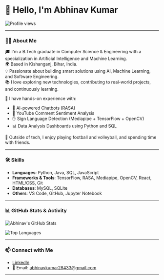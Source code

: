 # 👋 Hello, I'm Abhinav Kumar 

![Profile views](https://komarev.com/ghpvc/?username=abhinav284&label=Profile%20Views&color=0e75b6&style=flat)

---

### 🧑‍💼 About Me

🎓 I'm a B.Tech graduate in Computer Science & Engineering with a specialization in Artificial Intelligence and Machine Learning.  
🌍 Based in Kishanganj, Bihar, India.  
💡 Passionate about building smart solutions using AI, Machine Learning, and Software Engineering.  
📚 I love exploring new technologies, contributing to real-world projects, and continuously learning.

🧪 I have hands-on experience with:
- 🤖 AI-powered Chatbots (RASA)
- 💬 YouTube Comment Sentiment Analysis
- ✋ Sign Language Detection (Mediapipe + TensorFlow + OpenCV)
- 📊 Data Analysis Dashboards using Python and SQL

🏐 Outside of tech, I enjoy playing football and volleyball, and spending time with friends.

---

### 🛠️ Skills

- **Languages**: Python, Java, SQL, JavaScript  
- **Frameworks & Tools**: TensorFlow, RASA, Mediapipe, OpenCV, React, HTML/CSS, Git  
- **Databases**: MySQL, SQLite  
- **Others**: VS Code, GitHub, Jupyter Notebook

---

### 📊 GitHub Stats & Activity

![Abhinav's GitHub Stats](https://github-readme-stats.vercel.app/api?username=abhinav284&show_icons=true&theme=radical)

![Top Languages](https://github-readme-stats.vercel.app/api/top-langs/?username=abhinav284&layout=compact&theme=radical)

---

### 📫 Connect with Me

- [LinkedIn]([https://www.linkedin.com/in/your-link](https://www.linkedin.com/in/abhinav-kumar-628895218/))
- 📧 Email: abhinavkumar28433@gmail.com  


---
